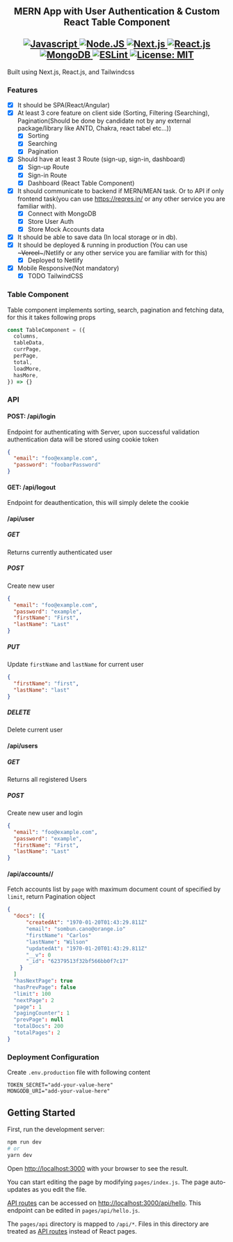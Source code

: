 <p>
  <div align="center">
  <h2>
    MERN App with User Authentication & Custom React Table Component<br /> <br />
    <a href="https://github.com/skyme5/react-users-table">
      <img
        src="https://img.shields.io/badge/JavaScript-323330?style=for-the-badge&logo=javascript&logoColor=F7DF1E"
        alt="Javascript"
      />
    </a>
    <a href="https://github.com/skyme5/react-users-table">
      <img
        src="https://img.shields.io/badge/Node.js-339933?style=for-the-badge&logo=nodedotjs&logoColor=white"
        alt="Node.JS"
      />
    </a>
    <a href="https://github.com/skyme5/react-users-table">
      <img
        src="https://img.shields.io/badge/Next-black?style=for-the-badge&logo=next.js&logoColor=white"
        alt="Next.js"
      />
    </a>
    <a href="https://github.com/skyme5/react-users-table">
      <img
        src="https://img.shields.io/badge/react-%2320232a.svg?style=for-the-badge&logo=react&logoColor=%2361DAFB"
        alt="React.js"
      />
    </a>
    <a href="https://github.com/skyme5/react-users-table">
      <img
        src="https://img.shields.io/badge/MongoDB-%234ea94b.svg?style=for-the-badge&logo=mongodb&logoColor=white"
        alt="MongoDB"
      />
    </a>
    <a href="https://github.com/skyme5/react-users-table">
      <img
        src="https://img.shields.io/badge/ESLint-4B3263?style=for-the-badge&logo=eslint&logoColor=white"
        alt="ESLint"
      />
    </a>
    <a href="https://opensource.org/licenses/MIT">
      <img
        src="https://img.shields.io/github/license/skyme5/puppeteer-bulk-print?color=blue&style=for-the-badge"
        alt="License: MIT"
      />
    </a>
  </h2>
  </div>
</p>

Built using Next.js, React.js, and Tailwindcss

### Features

- [x] It should be SPA(React/Angular)
- [x] At least 3 core feature on client side (Sorting, Filtering (Searching), Pagination(Should be done by candidate not by any external package/library like ANTD, Chakra, react tabel etc...))
  - [x] Sorting
  - [x] Searching
  - [x] Pagination
- [x] Should have at least 3 Route (sign-up, sign-in, dashboard)
  - [x] Sign-up Route
  - [x] Sign-in Route
  - [x] Dashboard (React Table Component)
- [x] It should communicate to backend if MERN/MEAN task. Or to API if only frontend task(you can use <https://reqres.in/> or any other service you are familiar with).
  - [x] Connect with MongoDB
  - [x] Store User Auth
  - [x] Store Mock Accounts data
- [x] It should be able to save data (In local storage or in db).
- [x] It should be deployed & running in production (You can use ~~~Vercel~~~/Netlify or any other service you are familiar with for this)
  - [x] Deployed to Netlify
- [x] Mobile Responsive(Not mandatory)
  - [x] TODO TailwindCSS

### Table Component

Table component implements sorting, search, pagination and fetching data, for this it takes
following props

```js
const TableComponent = ({
  columns,
  tableData,
  currPage,
  perPage,
  total,
  loadMore,
  hasMore,
}) => {}
```

### API

#### POST: /api/login

Endpoint for authenticating with Server, upon successful validation authentication data
will be stored using cookie token

```json
{
  "email": "foo@example.com",
  "password": "foobarPassword"
}
```

#### GET: /api/logout

Endpoint for deauthentication, this will simply delete the cookie

#### /api/user

##### GET

Returns currently authenticated user

##### POST

Create new user

```json
{
  "email": "foo@example.com",
  "password": "example",
  "firstName": "First",
  "lastName": "Last"
}
```

##### PUT

Update `firstName` and `lastName` for current user

```json
{
  "firstName": "first",
  "lastName": "last"
}
```

##### DELETE

Delete current user

#### /api/users

##### GET

Returns all registered Users

##### POST

Create new user and login

```json
{
  "email": "foo@example.com",
  "password": "example",
  "firstName": "First",
  "lastName": "Last"
}
```

#### /api/accounts/<page>/<limit>

Fetch accounts list by `page` with maximum document count of specified by `limit`,
return Pagination object

```json
{
  "docs": [{
      "createdAt": "1970-01-20T01:43:29.811Z"
      "email": "sombun.cano@orange.io"
      "firstName": "Carlos"
      "lastName": "Wilson"
      "updatedAt": "1970-01-20T01:43:29.811Z"
      "__v": 0
      "_id": "62379513f32bf566bb0f7c17"
    }
  ]
  "hasNextPage": true
  "hasPrevPage": false
  "limit": 100
  "nextPage": 2
  "page": 1
  "pagingCounter": 1
  "prevPage": null
  "totalDocs": 200
  "totalPages": 2
}
```

### Deployment Configuration

Create `.env.production` file with following content

```config
TOKEN_SECRET="add-your-value-here"
MONGODB_URI="add-your-value-here"
```

## Getting Started

First, run the development server:

```bash
npm run dev
# or
yarn dev
```

Open [http://localhost:3000](http://localhost:3000) with your browser to see the result.

You can start editing the page by modifying `pages/index.js`. The page auto-updates as you edit the file.

[API routes](https://nextjs.org/docs/api-routes/introduction) can be accessed on [http://localhost:3000/api/hello](http://localhost:3000/api/hello). This endpoint can be edited in `pages/api/hello.js`.

The `pages/api` directory is mapped to `/api/*`. Files in this directory are treated as [API routes](https://nextjs.org/docs/api-routes/introduction) instead of React pages.

